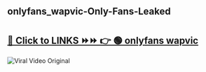 
 ## onlyfans_wapvic-Only-Fans-Leaked

# <h2><a href="https://clipsfans.com/onlyfans_wapvic&ref=git">🔗 Click to LINKS ⏩⏩ 👉 🟢 onlyfans wapvic </a></h2>

<a href="https://clipsfans.com/onlyfans_wapvic&ref=git" rel="nofollow" data-target="animated-image.originalLink"><img src="https://i.ibb.co.com/xMMVF88/686577567.gif" alt="Viral Video Original" style="max-width: 100%; display: inline-block;" data-target="animated-image.originalImage"></a>
